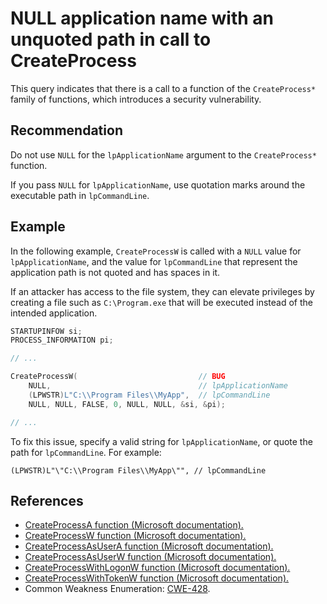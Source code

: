 # NULL application name with an unquoted path in call to CreateProcess
This query indicates that there is a call to a function of the `CreateProcess*` family of functions, which introduces a security vulnerability.


## Recommendation
Do not use `NULL` for the `lpApplicationName` argument to the `CreateProcess*` function.

If you pass `NULL` for `lpApplicationName`, use quotation marks around the executable path in `lpCommandLine`.


## Example
In the following example, `CreateProcessW` is called with a `NULL` value for `lpApplicationName`, and the value for `lpCommandLine` that represent the application path is not quoted and has spaces in it.

If an attacker has access to the file system, they can elevate privileges by creating a file such as `C:\Program.exe` that will be executed instead of the intended application.


```cpp
STARTUPINFOW si;
PROCESS_INFORMATION pi;

// ... 

CreateProcessW(                           // BUG
    NULL,                                 // lpApplicationName
    (LPWSTR)L"C:\\Program Files\\MyApp",  // lpCommandLine
    NULL, NULL, FALSE, 0, NULL, NULL, &si, &pi);

// ...
```
To fix this issue, specify a valid string for `lpApplicationName`, or quote the path for `lpCommandLine`. For example:

`(LPWSTR)L"\"C:\\Program Files\\MyApp\"", // lpCommandLine`


## References
* [CreateProcessA function (Microsoft documentation).](https://docs.microsoft.com/en-us/windows/desktop/api/processthreadsapi/nf-processthreadsapi-createprocessa)
* [CreateProcessW function (Microsoft documentation).](https://docs.microsoft.com/en-us/windows/desktop/api/processthreadsapi/nf-processthreadsapi-createprocessw)
* [CreateProcessAsUserA function (Microsoft documentation).](https://docs.microsoft.com/en-us/windows/desktop/api/processthreadsapi/nf-processthreadsapi-createprocessasusera)
* [CreateProcessAsUserW function (Microsoft documentation).](https://docs.microsoft.com/en-us/windows/desktop/api/processthreadsapi/nf-processthreadsapi-createprocessasuserw)
* [CreateProcessWithLogonW function (Microsoft documentation).](https://docs.microsoft.com/en-us/windows/desktop/api/winbase/nf-winbase-createprocesswithlogonw)
* [CreateProcessWithTokenW function (Microsoft documentation).](https://docs.microsoft.com/en-us/windows/desktop/api/winbase/nf-winbase-createprocesswithtokenw)
* Common Weakness Enumeration: [CWE-428](https://cwe.mitre.org/data/definitions/428.html).
